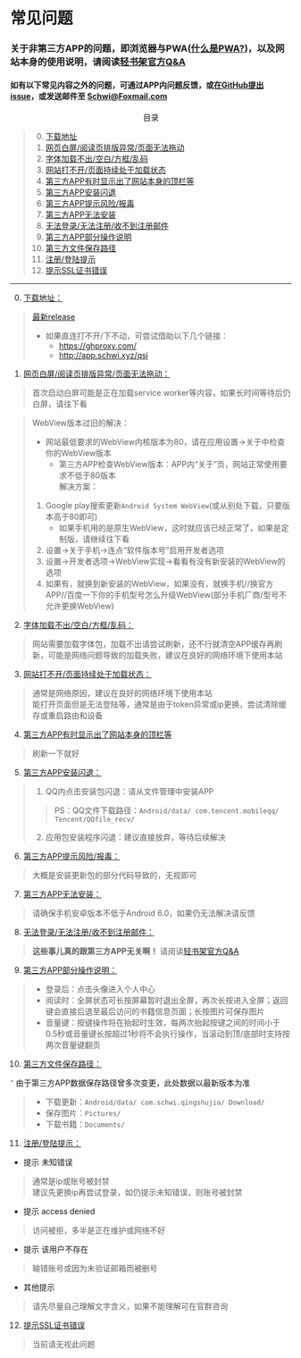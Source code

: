 # <a name="title">常见问题</a>
### 关于非第三方APP的问题，即浏览器与PWA([什么是PWA?](https://baike.baidu.com/item/PWA))，以及网站本身的使用说明，请阅读[轻书架官方Q&A](https://afdian.net/p/7b6f839ab6ee11eb917e52540025c377)
#### 如有以下常见内容之外的问题，可通过APP内问题反馈，或<a href="https://github.com/cyb233/QingShuJia/issues">在GitHub提出issue</a>，或发送邮件至 Schwi@Foxmail.com

<center><div>目录</div></center>

> 0. <a href="#download">下载地址</a>
> 1. <a href="#page">网页白屏/阅读页排版异常/页面无法拖动</a>
> 2. <a href="#font">字体加载不出/空白/方框/乱码</a>
> 3. <a href="#load">网站打不开/页面持续处于加载状态</a>
> 4. <a href="#toolbar">第三方APP有时显示出了网站本身的顶栏等</a>
> 5. <a href="#crash">第三方APP安装闪退</a>
> 6. <a href="#virus">第三方APP提示风险/报毒</a>
> 7. <a href="#install">第三方APP无法安装</a>
> 8. <a href="#login">无法登录/无法注册/收不到注册邮件</a>
> 9. <a href="#usage">第三方APP部分操作说明</a>
> 10. <a href="#save">第三方文件保存路径</a>
> 11. <a href="#error">注册/登陆提示</a>
> 12. <a href="#ssl">提示SSL证书错误</a>
---
0. <a name="download" href="#download">下载地址：</a>

> [最新release](https://github.com/cyb233/QingShuJia/releases/latest)
> - 如果直连打不开/下不动，可尝试借助以下几个链接：
>     - https://ghproxy.com/
>     - http://app.schwi.xyz/qsj

1. <a name="page" href="#page">网页白屏/阅读页排版异常/页面无法拖动：</a>
> 首次启动白屏可能是正在加载service worker等内容，如果长时间等待后仍白屏，请往下看
  
> WebView版本过旧的解决：  
> - 网站最低要求的WebView内核版本为80，请在应用设置→关于中检查你的WebView版本
>     - 第三方APP检查WebView版本：APP内“关于”页，网站正常使用要求不低于80版本  
> 解决方案：  
> 1. Google play搜索更新`Android System WebView`(或从别处下载，只要版本高于80即可)
>     - 如果手机用的是原生WebView，这时就应该已经正常了，如果是定制版，请继续往下看
> 2. 设置→关于手机→连点“软件版本号”启用开发者选项
> 3. 设置→开发者选项→WebView实现→看看有没有新安装的WebView的选项
> 4. 如果有，就换到新安装的WebView，如果没有，就换手机//换官方APP//百度一下你的手机型号怎么升级WebView(部分手机厂商/型号不允许更换WebView)  

2. <a name="font" href="#font">字体加载不出/空白/方框/乱码：</a>

> 网站需要加载字体包，加载不出请尝试刷新，还不行就清空APP缓存再刷新，可能是网络问题导致的加载失败，建议在良好的网络环境下使用本站

3. <a name="load" href="#load">网站打不开/页面持续处于加载状态：</a>

> 通常是网络原因，建议在良好的网络环境下使用本站  
> 能打开页面但是无法登陆等，通常是由于token异常或ip更换，尝试清除缓存或重启路由和设备

4. <a name="toolbar" href="#toolbar">第三方APP有时显示出了网站本身的顶栏等</a>

> 刷新一下就好

5. <a name="crash" href="#crash">第三方APP安装闪退：</a>

> 1. QQ内点击安装包闪退：请从文件管理中安装APP  
>> PS：QQ文件下载路径：`Android/data/ com.tencent.mobileqq/ Tencent/QQfile_recv/`  
> 2. 应用包安装程序闪退：建议直接放弃，等待后续解决

6. <a name="virus" href="#virus">第三方APP提示风险/报毒：</a>

> 大概是安装更新包的部分代码导致的，无视即可

7. <a name="install" href="#install">第三方APP无法安装：</a>

> 请确保手机安卓版本不低于Android 6.0，如果仍无法解决请反馈

8. <a name="login" href="#login">无法登录/无法注册/收不到注册邮件：</a>

> **这些事儿真的跟第三方APP无关啊！** 请阅读[轻书架官方Q&A](https://afdian.net/p/7b6f839ab6ee11eb917e52540025c377)
<!---总是收到这类反馈我想骂人了怎么办？填问卷前一个个都根本不审题的--->
9. <a name="usage" href="#usage">第三方APP部分操作说明：</a>
> - 登录后：点击头像进入个人中心  
> - 阅读时：全屏状态可长按屏幕暂时退出全屏，再次长按进入全屏；返回键会直接后退至最后访问的书籍信息页面；长按图片可保存图片  
> - 音量键：按键操作将在抬起时生效，每两次抬起按键之间的时间小于0.5秒或音量键长按超过1秒将不会执行操作，当滚动到顶/底部时支持按两次音量键翻页  

10. <a name="save" href="#save">第三方文件保存路径：</a>

⁻ 由于第三方APP数据保存路径曾多次变更，此处数据以最新版本为准
> - 下载更新：`Android/data/ com.schwi.qingshujia/ Download/`
> - 保存图片：`Pictures/`
> - 下载书籍：`Documents/`

11. <a name="error" href="#error">注册/登陆提示：</a>

  - 提示 未知错误
> 通常是ip或账号被封禁  
> 建议先更换ip再尝试登录，如仍提示未知错误，则账号被封禁

  - 提示 access denied
> 访问被拒，多半是正在维护或网络不好

  - 提示 该用户不存在
> 输错账号或因为未验证邮箱而被删号

  - 其他提示
> 请先尽量自己理解文字含义，如果不能理解可在官群咨询

12. <a name="ssl" href="#ssl">提示SSL证书错误</a>

> 当前请无视此问题

<!---
0. <a name="fuck" href="#title">关于评论我网页套壳之类：</a>

> 懒得写UI，况且网站本身UI美观度也很高，单页应用流畅度也没问题，觉得不好的你行你上就是了，难为我一个航海技术大专毕业生没意思
我这个人偶尔心眼小一下，就算是网页套壳也花了我不少功夫的好吧，而且在生日看到有人这么说超不开心的
--->
